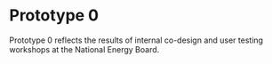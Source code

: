 
# Prototype 0

<p>Prototype 0 reflects the results of internal co-design and user testing workshops at the National Energy Board.</p>

